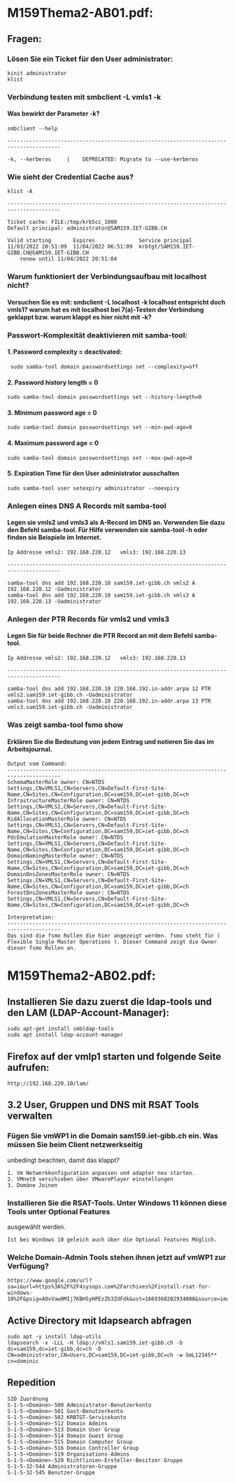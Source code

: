 # M159Thema2-AB01.pdf:
## Fragen:
### Lösen Sie ein Ticket für den User administrator:
```
kinit administrator
klist
```
### Verbindung testen mit smbclient -L vmls1 -k
#### Was bewirkt der Parameter -k?
```
smbclient --help

---------------------------------------------------------------------------------------

-k, --kerberos     |    DEPRECATED: Migrate to --use-kerberos
```
### Wie sieht der Credential Cache aus?
```
klist -A

---------------------------------------------------------------------------------------

Ticket cache: FILE:/tmp/krb5cc_1000
Default principal: administrator@SAM159.IET-GIBB.CH

Valid starting       Expires              Service principal
11/03/2022 20:51:09  11/04/2022 06:51:09  krbtgt/SAM159.IET-GIBB.CH@SAM159.IET-GIBB.CH
	renew until 11/04/2022 20:51:04

```

### Warum funktioniert der Verbindungsaufbau mit localhost nicht?
#### Versuchen Sie es mit: smbclient -L localhost -k localhost entspricht doch vmls1? warum hat es mit localhost bei 7(a)-Testen der Verbindung geklappt bzw. warum klappt es hier nicht mit -k?


### Passwort-Komplexität deaktivieren mit samba-tool:
#### 1. Password complexity = deactivated:
```
 sudo samba-tool domain passwordsettings set --complexity=off
```

#### 2. Password history length = 0
```
sudo samba-tool domain passwordsettings set --history-length=0
```

#### 3. Minimum password age = 0
```
sudo samba-tool domain passwordsettings set --min-pwd-age=0
```

#### 4. Maximum password age = 0
```
sudo samba-tool domain passwordsettings set --max-pwd-age=0
```

#### 5. Expiration Time für den User administrator ausschalten
```
sudo samba-tool user setexpiry administrator --noexpiry
```

### Anlegen eines DNS A Records mit samba-tool
#### Legen sie vmls2 und vmls3 als A-Record im DNS an. Verwenden Sie dazu den Befehl samba-tool. Für Hilfe verwenden sie samba-tool -h oder finden sie Beispiele im Internet.
```
Ip Addresse vmls2: 192.168.220.12	vmls3: 192.168.220.13

---------------------------------------------------------------------------------------

samba-tool dns add 192.168.220.10 sam159.iet-gibb.ch vmls2 A 192.168.220.12 -Uadministrator
samba-tool dns add 192.168.220.10 sam159.iet-gibb.ch vmls3 A 192.168.220.13 -Uadministrator
```

### Anlegen der PTR Records für vmls2 und vmls3
#### Legen Sie für beide Rechner die PTR Record an mit dem Befehl samba-tool.

```
Ip Addresse vmls2: 192.168.220.12	vmls3: 192.168.220.13

---------------------------------------------------------------------------------------

samba-tool dns add 192.168.220.10 220.168.192.in-addr.arpa 12 PTR vmls2.sam159.iet-gibb.ch -Uadministrator
samba-tool dns add 192.168.220.10 220.168.192.in-addr.arpa 13 PTR vmls3.sam159.iet-gibb.ch -Uadministrator
```

### Was zeigt samba-tool fsmo show
#### Erklären Sie die Bedeutung von jedem Eintrag und notieren Sie das im Arbeitsjournal.
```
Output vom Command:
---------------------------------------------------------------------------------------
SchemaMasterRole owner: CN=NTDS Settings,CN=VMLS1,CN=Servers,CN=Default-First-Site-Name,CN=Sites,CN=Configuration,DC=sam159,DC=iet-gibb,DC=ch
InfrastructureMasterRole owner: CN=NTDS Settings,CN=VMLS1,CN=Servers,CN=Default-First-Site-Name,CN=Sites,CN=Configuration,DC=sam159,DC=iet-gibb,DC=ch
RidAllocationMasterRole owner: CN=NTDS Settings,CN=VMLS1,CN=Servers,CN=Default-First-Site-Name,CN=Sites,CN=Configuration,DC=sam159,DC=iet-gibb,DC=ch
PdcEmulationMasterRole owner: CN=NTDS Settings,CN=VMLS1,CN=Servers,CN=Default-First-Site-Name,CN=Sites,CN=Configuration,DC=sam159,DC=iet-gibb,DC=ch
DomainNamingMasterRole owner: CN=NTDS Settings,CN=VMLS1,CN=Servers,CN=Default-First-Site-Name,CN=Sites,CN=Configuration,DC=sam159,DC=iet-gibb,DC=ch
DomainDnsZonesMasterRole owner: CN=NTDS Settings,CN=VMLS1,CN=Servers,CN=Default-First-Site-Name,CN=Sites,CN=Configuration,DC=sam159,DC=iet-gibb,DC=ch
ForestDnsZonesMasterRole owner: CN=NTDS Settings,CN=VMLS1,CN=Servers,CN=Default-First-Site-Name,CN=Sites,CN=Configuration,DC=sam159,DC=iet-gibb,DC=ch

Interpretation:
---------------------------------------------------------------------------------------
Das sind die fsmo Rollen die hier angezeigt werden. fsmo steht für (  Flexible Single Master Operations ). Dieser Command zeigt die Owner dieser fsmo Rollen an.
```








# M159Thema2-AB02.pdf:
## Installieren Sie dazu zuerst die ldap-tools und den LAM (LDAP-Account-Manager):
```
sudo apt-get install smbldap-tools
sudo apt install ldap-account-manager
```

## Firefox auf der vmlp1 starten und folgende Seite aufrufen:
```
http://192.168.220.10/lam/
```

## 3.2 User, Gruppen und DNS mit RSAT Tools verwalten
### Fügen Sie vmWP1 in die Domain sam159.iet-gibb.ch ein. Was müssen Sie beim Client netzwerkseitig
unbedingt beachten, damit das klappt?
```
1. Vm Netwerkkonfiguration anpassen und adapter neu starten.
2. VMnet8 verschieben über VMwarePlayer einstellungen
3. Domäne Joinen
```

### Installieren Sie die RSAT-Tools. Unter Windows 11 können diese Tools unter Optional Features
ausgewählt werden.
```
Ist bei Windows 10 geleich auch über die Optional Features Möglich.
```

### Welche Domain-Admin Tools stehen ihnen jetzt auf vmWP1 zur Verfügung?
```
https://www.google.com/url?sa=i&url=https%3A%2F%2F4sysops.com%2Farchives%2Finstall-rsat-for-windows-10%2F&psig=AOvVaw0MIj7KBH5yHPEzZb3ZdFdk&ust=1669368202934000&source=images&cd=vfe&ved=0CA0QjRxqFwoTCJCsm6i_xvsCFQAAAAAdAAAAABAS
```

## Active Directory mit ldapsearch abfragen
```
sudo apt -y install ldap-utils
ldapsearch -x -LLL -H ldap://vmls1.sam159.iet-gibb.ch -b dc=sam159,dc=iet-gibb,dc=ch -D CN=administrator,CN=Users,DC=sam159,DC=iet-gibb,DC=ch -w SmL12345** cn=dominic
```

## Repedition
```
SID Zuordnung
S-1-5-<Domäne>-500 Administrator-Benutzerkonto
S-1-5-<Domäne>-501 Gast-Benutzerkonto
S-1-5-<Domäne>-502 KRBTGT-Servicekonto
S-1-5-<Domäne>-512 Domain Admins
S-1-5-<Domäne>-513 Domain User Group
S-1-5-<Domäne>-514 Domain Guest Group
S-1-5-<Domäne>-515 Domain Computer Group
S-1-5-<Domäne>-516 Domain Controller Group
S-1-5-<Domäne>-519 Organisations-Admins
S-1-5-<Domäne>-520 Richtlinien-Ersteller-Besitzer Gruppe
S-1-5-32-544 Administratoren-Gruppe
S-1-5-32-545 Benutzer-Gruppe
```
